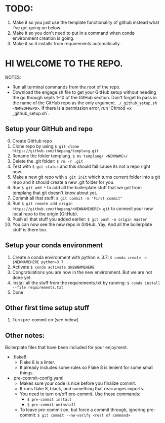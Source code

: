 # TODO:
1. Make it so you just use the template functionality of github instead what I've got going on below.
2. Make it so you don't need to put in a command when conda environment creation is going.
3. Make it so it installs from requirements automatically.

# HI WELCOME TO THE REPO.
NOTES: 
* Run all terminal commands from the root of the repo.
* Download the engage.sh file to get your GitHub setup without needing the go through septs 1-10 of the GitHub section. Don't forget to pass in the name of the GitHub repo as the only argument. `./_github_setup.sh <NAMEOFREPO>`. If there is a permission error, run 'Chmod +x _github_setup.sh`.

## Setup your GitHub and repo
0. Create GitHub repo 
1. Clone repo by using `$ git clone https://github.com/thepang/templang.git` 
2. Rename the folder templang. `$ mv templang/ <NEWNAME>/`
3. Delete the .git folder: `$ rm -r .git`
4. Test with `$ git status` and this should fail cause its not a repo right now.
5. Make a new git repo with `$ git init` which turns current folder into a git repo and it should create a new .git folder for you.
6. Run `$ git add *` to add all the boilerplate stuff that we got from templang that git doesn't know about yet.
7. Commit all that stuff: `$ git commit -m "First commit"`
8. Run `$ git remote add origin https://github.com/thepang/<NEWNAMEHERE>.git` to connect your new local repo to the origin (GitHub).
9. Push all that stuff you added earlier: `$ git push -u origin master`
10. You can now see the new repo in GitHub. Yay. And all the boilerplate stuff is there too.

## Setup your conda environment
1. Create a conda environment with python v. 3.7: `$ conda create -n $NEWNAMEHERE python=3.7`
2. Activate `$ conda activate $NEWNAMEHERE`
3. Congratulations you are now in the new environment. But we are not done yet.
4. Install all the stuff from the requirements.txt by running: `$ conda install --file requirements.txt`
5. Done.

## Other first time setup stuff
1. Turn pre-commit on (see below).

## Other notes:
Boilerplate files that have been included for your enjoyment.
- .flake8:
	- Flake 8 is a linter.
	- It already includes some rules so Flake 8 is lenient for some small things.
- .pre-commit-config.yaml 
	- Makes sure your code is nice before you finalize commit. 
	- It runs flake 8, black, and something that rearranges imports.
	- You need to turn on/off pre-commit. Use these commands:
		- `$ pre-commit install`
		- `$ pre-commit uninstall`
	- To leave pre-commit on, but force a commit through, ignoring pre-commit: `$ git commit --no-verify <rest of command>`
